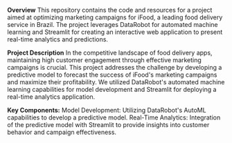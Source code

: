 **Overview**
This repository contains the code and resources for a project aimed at optimizing marketing campaigns for iFood, a leading food delivery service in Brazil. The project leverages DataRobot for automated machine learning and Streamlit for creating an interactive web application to present real-time analytics and predictions.

**Project Description**
In the competitive landscape of food delivery apps, maintaining high customer engagement through effective marketing campaigns is crucial. This project addresses the challenge by developing a predictive model to forecast the success of iFood's marketing campaigns and maximize their profitability. We utilized DataRobot's automated machine learning capabilities for model development and Streamlit for deploying a real-time analytics application.

**Key Components:**
Model Development: Utilizing DataRobot's AutoML capabilities to develop a predictive model.
Real-Time Analytics: Integration of the predictive model with Streamlit to provide insights into customer behavior and campaign effectiveness.
